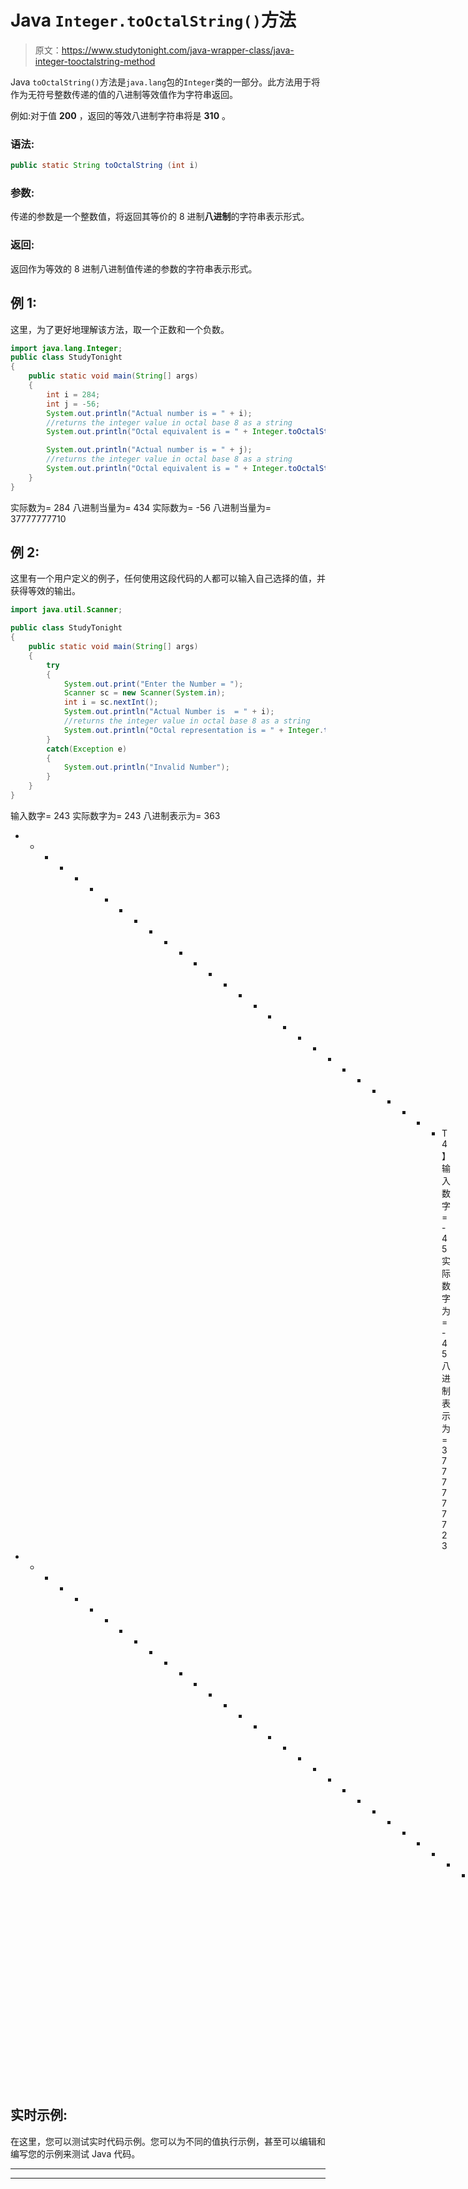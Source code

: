 # Java `Integer.toOctalString()`方法

> 原文：<https://www.studytonight.com/java-wrapper-class/java-integer-tooctalstring-method>

Java `toOctalString()`方法是`java.lang`包的`Integer`类的一部分。此方法用于将作为无符号整数传递的值的八进制等效值作为字符串返回。

例如:对于值 **200** ，返回的等效八进制字符串将是 **310** 。

### 语法:

```java
public static String toOctalString (int i) 
```

### 参数:

传递的参数是一个整数值，将返回其等价的 8 进制**八进制**的字符串表示形式。

### 返回:

返回作为等效的 8 进制八进制值传递的参数的字符串表示形式。

## 例 1:

这里，为了更好地理解该方法，取一个正数和一个负数。

```java
import java.lang.Integer;
public class StudyTonight
{  
    public static void main(String[] args) 
    {          
        int i = 284; 
        int j = -56;
        System.out.println("Actual number is = " + i);  
        //returns the integer value in octal base 8 as a string
        System.out.println("Octal equivalent is = " + Integer.toOctalString(i));

        System.out.println("Actual number is = " + j);  
        //returns the integer value in octal base 8 as a string
        System.out.println("Octal equivalent is = " + Integer.toOctalString(j)); 
    }  
} 
```

实际数为= 284
八进制当量为= 434
实际数为= -56
八进制当量为= 37777777710

## 例 2:

这里有一个用户定义的例子，任何使用这段代码的人都可以输入自己选择的值，并获得等效的输出。

```java
import java.util.Scanner;  

public class StudyTonight
{  
    public static void main(String[] args) 
    {          
        try
        {
            System.out.print("Enter the Number = ");  
            Scanner sc = new Scanner(System.in);  
            int i = sc.nextInt();  
            System.out.println("Actual Number is  = " + i);  
            //returns the integer value in octal base 8 as a string
            System.out.println("Octal representation is = " + Integer.toOctalString(i)); 
        }  
        catch(Exception e)
        {
            System.out.println("Invalid Number");
        }
    }
} 
```

输入数字= 243
实际数字为= 243
八进制表示为= 363
* * * * * * * * * * * * * * * * * * * * * * * * * * * * * T4】输入数字= -45
实际数字为= -45
八进制表示为= 3777777723
* * * * * * * * * * * * * * * * * * * * * * * * * * * * * * * * * * * * *输入数字= 0x97
无效数字

## 实时示例:

在这里，您可以测试实时代码示例。您可以为不同的值执行示例，甚至可以编辑和编写您的示例来测试 Java 代码。

* * *

* * *